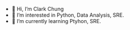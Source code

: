 - 👋 Hi, I’m Clark Chung
- 👀 I’m interested in Python, Data Analysis, SRE.
- 🌱 I’m currently learning Ptyhon, SRE.


<!---
actionchung/actionchung is a ✨ special ✨ repository because its `README.md` (this file) appears on your GitHub profile.
You can click the Preview link to take a look at your changes.
--->
